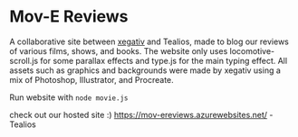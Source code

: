 # Mov-E Reviews
A collaborative site between [xegativ](https://github.com/xegativ) and Tealios, made to blog our reviews of various films, shows, and books. The website only uses locomotive-scroll.js for some parallax effects and type.js for the main typing effect. All assets such as graphics and backgrounds were made by xegativ using a mix of Photoshop, Illustrator, and Procreate. 

Run website with 
```node movie.js```

check out our hosted site :)
https://mov-ereviews.azurewebsites.net/
-Tealios

